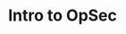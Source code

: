---
credit:
- Josh Park
featured: false
recording: ''
slides: intro_to_opsec.pdf
tags:
- Threat modeling is the process of identifying and ranking threats in order to dedicate
  time and effort accordingly
- Compartmentalization is making sure that your accounts are not linked together in
  order to limit the impact of a compromise of a single one
- Rotation is the regular updating of passwords and online personas
- Many experience "security fatigue" as learn more about security, overwhelming or
  depressing them from all they need to keep track of
time_close: ''
time_start: '2018-11-19T17:00:00.000000Z'
title: Intro to OpSec
week_number: 0
---